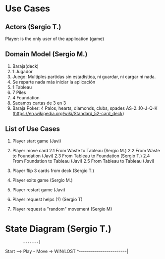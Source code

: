 # Use Cases

## Actors (Sergio T.)

Player: is the only user of the application (game) 

## Domain Model (Sergio M.)

1. Baraja(deck)
2. 1 Jugador
3. Juego: Multiples partidas sin estadistica, ni guardar, ni cargar ni nada.
4. Se reparte nada más iniciar la aplicación
5. 1 Tableau 
6. 7 Piles
7. 4 Foundation
8. Sacamos cartas de 3 en 3
9. Baraja Poker: 4 Palos, hearts, diamonds, clubs, spades AS-2..10-J-Q-K (https://en.wikipedia.org/wiki/Standard_52-card_deck)

## List of Use Cases

1. Player start game (Javi)

2. Player move card 
2.1 From Waste to Tableau (Sergio M.)
2.2 From Waste to Foundation (Javi) 
2.3 From Tableau to Foundation (Sergio T.)
2.4 From Foundation to Tableau (Javi)
2.5 From Tableau to Tableau (Javi)

3. Player flip 3 cards from deck (Sergio T.)

4. Player exits game (Sergio M.)
5. Player restart game (Javi)
6. Player request helps (?) (Sergio T)
7. Player request a "random" movement (Sergio M)

# State Diagram (Sergio T.)
            -------|        
Start --> Play - Move -> WIN/LOST 
  ^------------------------|
